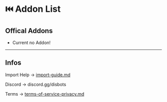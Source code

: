 # ⏮️ Addon List

## Offical Addons

* Current no Addon!

***

## Infos

Import Help -> [import-guide.md](import-guide.md "mention")

Discord -> discord.gg/disbots

Terms -> [terms-of-service-privacy.md](../../leagel/terms-of-service-privacy.md "mention")

